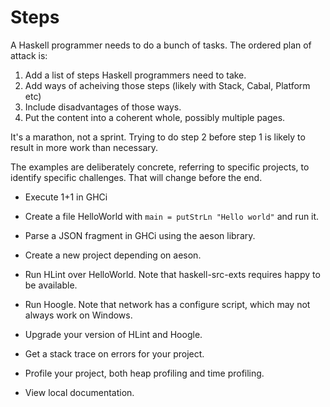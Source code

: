 # Steps

A Haskell programmer needs to do a bunch of tasks. The ordered plan of attack is:

1. Add a list of steps Haskell programmers need to take.
1. Add ways of acheiving those steps (likely with Stack, Cabal, Platform etc)
1. Include disadvantages of those ways.
1. Put the content into a coherent whole, possibly multiple pages.

It's a marathon, not a sprint. Trying to do step 2 before step 1 is likely to result in more work than necessary.

The examples are deliberately concrete, referring to specific projects, to identify specific challenges. That will change before the end.

* Execute 1+1 in GHCi

* Create a file HelloWorld with `main = putStrLn "Hello world"` and run it.

* Parse a JSON fragment in GHCi using the aeson library.

* Create a new project depending on aeson.

* Run HLint over HelloWorld. Note that haskell-src-exts requires happy to be available.

* Run Hoogle. Note that network has a configure script, which may not always work on Windows.

* Upgrade your version of HLint and Hoogle.

* Get a stack trace on errors for your project.

* Profile your project, both heap profiling and time profiling.

* View local documentation.
